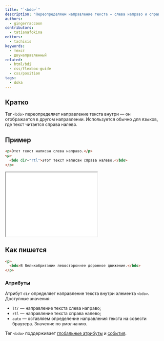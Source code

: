 ```yaml
---
title: "`<bdo>`"
description: "Переопределяем направление текста — слева направо и справа налево."
authors:
  - gingerraccoon
contributors:
  - tatianafokina
editors:
  - tachisis
keywords:
  - текст
  - двунаправленный
related:
  - html/bdi
  - css/flexbox-guide
  - css/position
tags:
  - doka
---
```


## Кратко

Тег `<bdo>` переопределяет направление текста внутри — он отображается в другом направлении. Используется обычно для языков, где текст читается справа налево.

## Пример

```html
<p>Этот текст написан слева направо.</p>
<p>
  <bdo dir="rtl">Этот текст написан справа налево.</bdo>
</p>
```

<iframe title="Визуальное отображение" src="demos/view/" height="210"></iframe>

## Как пишется

```html
<p>
  <bdo>В Великобритании левостороннее дорожное движение.</bdo>
</p>
```

### Атрибуты

Атрибут `dir` определяет направление текста внутри элемента `<bdo>`. Доступные значения:

- `ltr` — направление текста слева направо;
- `rtl` — направление текста справа налево;
- `auto` — оставляем определение направления текста на совести браузера. Значение по умолчанию.

Тег `<bdo>` поддерживает [глобальные атрибуты](/html/global-attrs/) и [события](/js/events/).
